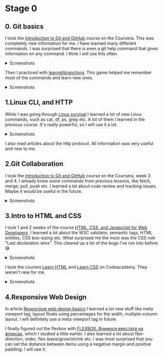# Stage 0

## 0. Git basics

I took the [Introduction to Git and GitHub](https://www.coursera.org/learn/introduction-git-github) course on the Coursera. This was completely new information for me. I have learned many different commands. I was surprised that there is even a git help command that gives information on any command. I think I will use this often.

<details><summary>Screenshots</summary>
<br>
![week1](git-basics/Coursera1.png)
![week2](git-basics/Coursera2.png)

</details>

Then I practiced with [learngitbranching](https://learngitbranching.js.org/?locale=ru_RU). This game helped me remember most of the commands and learn new ones.

<details><summary>Screenshots</summary>
![screen1](git-basics/learngitbranching1.png)
![screen2](git-basics/learngitbranching2.png)
</details>

## 1.Linux CLI, and HTTP

While I was going through [Linux survival](https://linuxsurvival.com) I learned a lot of new Linux commands, such as cat, df, ps, grep etc. A lot of them I learned in the previous course. It's really powerful, so I will use it a lot.

<details><summary>Screenshots</summary>
![screen1](task_linux_cli/Linux-survival1.png)
![screen2](task_linux_cli/Linux-survival2.png)
![screen3](task_linux_cli/Linux-survival3.png)
![screen4](task_linux_cli/Linux-survival4.png)
![screen5](task_linux_cli/Linux-survival5.png)
</details>

I also read articles about the http protocol. All information was very useful and new to me.

## 2.Git Collaboration

I took the [Introduction to Git and GitHub](https://www.coursera.org/learn/introduction-git-github) course on the Coursera, week 3 and 4. I already knew some commands from previous lessons, like fetch, merge, pull, push etc. I learned a lot about code review and tracking issues. Maybe it would be useful in the future.

<details><summary>Screenshots</summary>
![week3](task_git_collaboration/week3.png)
![week4](task_git_collaboration/week4.png)
![screen1](git-basics/learngitbranching1.png)
![screen2](git-basics/learngitbranching2.png)
</details>

## 3.Intro to HTML and CSS

I took 1 and 2 weeks of the course [HTML, CSS, and Javascript for Web Developers](https://www.coursera.org/learn/html-css-javascript-for-web-developers). I learned a lot about the W3C validator, semantic tags, HTML entities, CSS box-sizing etc. What surprised me the most was the CSS rule "Last declaration wins". This cleared up a lot of the bugs I've run into before 😅

<details><summary>Screenshots</summary>
![screen1](task_html_css_intro/chaikin1.png)
![screen2](task_html_css_intro/chaikin2.png)
</details>

I took the courses [Learn HTML](https://www.codecademy.com/learn/learn-html) and [Learn CSS](https://www.codecademy.com/learn/learn-css) on Codeacademy. They weren't new for me.

<details><summary>Screenshots</summary>
![html screen](task_html_css_intro/html.png)
![css screen](task_html_css_intro/css.png)
</details>

## 4.Responsive Web Design

In article [Responsive web design basics](https://web.dev/i18n/en/responsive-web-design-basics/) I learned a lot new stuff like meta viewport tag, layout floats using percentages for the width, multiple-column layout. I will definitely use a meta viewport tag in future.

I finally figured out the flexbox with [FLEXBOX. Вчимося верстати на флексах](https://www.youtube.com/playlist?list=PLM6XATa8CAG5mPV60dMmjMRrHVW4LmV2x), which I studied a little earlier. I also learned a lot about flex-direction, order, flex-basis/grow/shrink etc. I was most surprised that you can set the distance between items using a negative margin and positive padding. I will use it.
